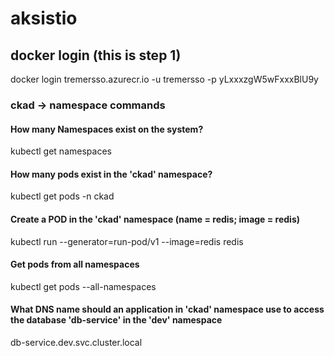 # aksistio

## docker login (this is step 1)
docker login tremersso.azurecr.io -u tremersso -p yLxxxzgW5wFxxxBlU9y

### ckad -> namespace commands

#### How many Namespaces exist on the system?
kubectl get namespaces

#### How many pods exist in the 'ckad' namespace?
kubectl get pods -n ckad 

#### Create a POD in the 'ckad' namespace (name = redis; image = redis)
kubectl run --generator=run-pod/v1 --image=redis redis 

#### Get pods from all namespaces
kubectl get pods --all-namespaces

#### What DNS name should an application in 'ckad' namespace use to access the database 'db-service' in the 'dev' namespace
db-service.dev.svc.cluster.local
